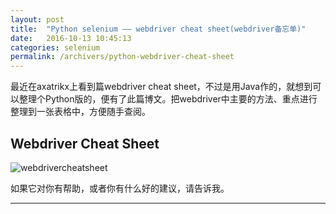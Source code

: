 ```yaml
---
layout: post
title:  "Python selenium —— webdriver cheat sheet(webdriver备忘单)"
date:   2016-10-13 10:45:13
categories: selenium
permalink: /archivers/python-webdriver-cheat-sheet
---
```


最近在axatrikx上看到篇webdriver cheat sheet，不过是用Java作的，就想到可以整理个Python版的，便有了此篇博文。把webdriver中主要的方法、重点进行整理到一张表格中，方便随手查阅。

## **Webdriver Cheat Sheet**


![webdrivercheatsheet](http://img.blog.csdn.net/20161013104400890)

如果它对你有帮助，或者你有什么好的建议，请告诉我。


*****


